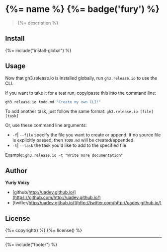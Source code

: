 # {%= name %} {%= badge('fury') %}

> {%= description %}

## Install
{%= include("install-global") %}

## Usage
Now that gh3.release.io is installed globally, run `gh3.release.io` to use the CLI.

If you want to take it for a test run, copy/paste this into the command line:

```bash
gh3.release.io todo.md "Create my own CLI!"
```

To add another task, just follow the same format: `gh3.release.io [file] [task]`

Or, use these command line arguments:

* `-f`| `--file` specify the file you want to create or append. If no source file is explicitly passed, then `TODO.md` will be created/appended.
* `-t`| `--task` the task you'd like to add to the specified file

Example: `gh3.release.io -t "Write more documentation"`

## Author

**Yuriy Voizy**

* [github/http://uadev.github.io/](https://github.com/http://uadev.github.io/)
* [twitter/http://uadev.github.io/](http://twitter.com/http://uadev.github.io/)

## License
{%= copyright() %}
{%= license() %}

***

{%= include("footer") %}
